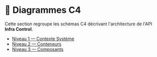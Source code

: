 # 📐 Diagrammes C4

Cette section regroupe les schémas C4 décrivant l'architecture
de l'API **Infra Control**.

- [Niveau 1 — Contexte Système](./1-system-context.md)
- [Niveau 2 — Conteneurs](./2-container.md)
- [Niveau 3 — Composants](./3-components.md)
